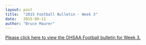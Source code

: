 ```yaml
---
layout: post
title:  "2015 Football Bulletin - Week 3"
date:   2015-09-11
author: "Bruce Maurer"
---
```


[Please click here to view the OHSAA Football bulletin for Week 3.](https://storage.googleapis.com/ohsaa-websites/bulletins/2015/2015_bulletin_3.pdf)
